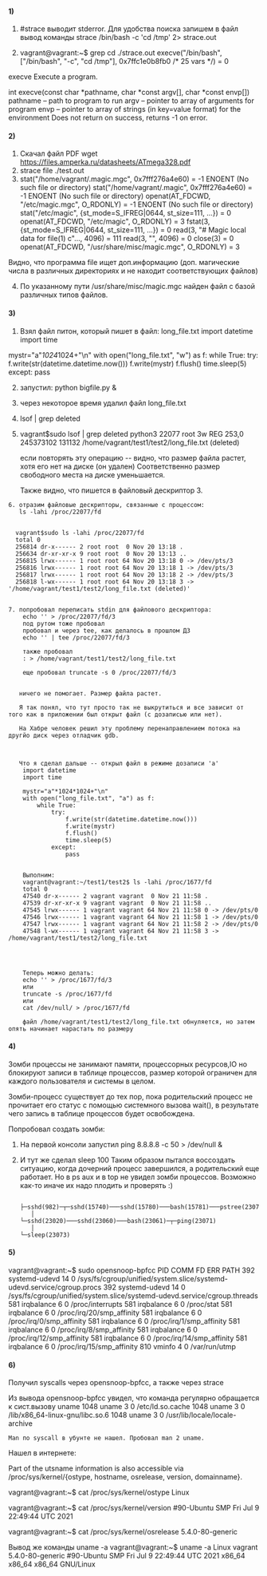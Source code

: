 #### 1) 
  1. #strace выводит stderror. Для удобства поиска запишем в файл вывод команды
  strace /bin/bash -c 'cd /tmp' 2> strace.out
  
  2. vagrant@vagrant:~$ grep cd ./strace.out
  execve("/bin/bash", ["/bin/bash", "-c", "cd /tmp"], 0x7ffc1e0b8fb0 /* 25 vars */) = 0
  
  execve
  Execute a program.

  int execve(const char *pathname, char *const argv[], char *const envp[])
  pathname – path to program to run
  argv – pointer to array of arguments for program
  envp – pointer to array of strings (in key=value format) for the environment
  Does not return on success, returns -1 on error.

#### 2)
  1. Скачал файл PDF wget https://files.amperka.ru/datasheets/ATmega328.pdf
  2. strace file ./test.out
  3.  stat("/home/vagrant/.magic.mgc", 0x7fff276a4e60) = -1 ENOENT (No such file or directory)
      stat("/home/vagrant/.magic", 0x7fff276a4e60) = -1 ENOENT (No such file or directory)
      openat(AT_FDCWD, "/etc/magic.mgc", O_RDONLY) = -1 ENOENT (No such file or directory)
      stat("/etc/magic", {st_mode=S_IFREG|0644, st_size=111, ...}) = 0
      openat(AT_FDCWD, "/etc/magic", O_RDONLY) = 3
      fstat(3, {st_mode=S_IFREG|0644, st_size=111, ...}) = 0
      read(3, "# Magic local data for file(1) c"..., 4096) = 111
      read(3, "", 4096)                       = 0
      close(3)                                = 0
      openat(AT_FDCWD, "/usr/share/misc/magic.mgc", O_RDONLY) = 3
      
      
  Видно, что программа file ищет доп.информацию (доп. магические числа в различных директориях и не находит соответствующих файлов)
  
  4. По указанному пути /usr/share/misc/magic.mgc найден файл с базой различных типов файлов.

#### 3)
1. Взял файл питон, который пишет в файл: long_file.txt
import datetime
import time

mystr="a"*1024*1024+"\n"
with open("long_file.txt", "w") as f:
    while True:
        try:
            f.write(str(datetime.datetime.now()))
            f.write(mystr)
            f.flush()
            time.sleep(5)
        except:
            pass
            
            
            
   2. запустил: python bigfile.py &
   3. через некоторое время удалил файл long_file.txt
   4. lsof | grep deleted
   5. vagrant$sudo lsof | grep deleted
      python3 22077 root 3w REG 253,0 245373102 131132 /home/vagrant/test1/test2/long_file.txt (deleted)
      
         
      если повторять эту операцию -- видно, что размер файла растет, хотя его нет на диске (он удален)
      Соответственно размер свободного места на диске уменьшается.
      
      Также видно, что пишется в файловый дескриптор 3.
      
    6. отразим файловые дескрипторы, связанные с процессом:
       ls -lahi /proc/22077/fd
       
      
      vagrant$sudo ls -lahi /proc/22077/fd
      total 0
      256814 dr-x------ 2 root root  0 Nov 20 13:18 .
      256634 dr-xr-xr-x 9 root root  0 Nov 20 13:13 ..
      256815 lrwx------ 1 root root 64 Nov 20 13:18 0 -> /dev/pts/3
      256816 lrwx------ 1 root root 64 Nov 20 13:18 1 -> /dev/pts/3
      256817 lrwx------ 1 root root 64 Nov 20 13:18 2 -> /dev/pts/3
      256818 l-wx------ 1 root root 64 Nov 20 13:18 3 -> '/home/vagrant/test1/test2/long_file.txt (deleted)'
      
      
    7. попробовал переписать stdin для файлового дескриптора:
        echo '' > /proc/22077/fd/3
        под рутом тоже пробовал
        пробовал и через tee, как делалось в прошлом ДЗ
        echo '' | tee /proc/22077/fd/3
        
        также пробовал
        : > /home/vagrant/test1/test2/long_file.txt
        
        еще пробовал truncate -s 0 /proc/22077/fd/3
        
        
       ничего не помогает. Размер файла растет.
       
       Я так понял, что тут просто так не выкрутиться и все зависит от того как в приложении был открыт файл (с дозаписью или нет).
       
       На Хабре человек решил эту проблему перенаправлением потока на другйо диск через отладчик gdb.
       
       
       
       Что я сделал дальше -- открыл файл в режиме дозаписи 'a'
        import datetime
        import time

        mystr="a"*1024*1024+"\n"
        with open("long_file.txt", "a") as f:
            while True:
                try:
                    f.write(str(datetime.datetime.now()))
                    f.write(mystr)
                    f.flush()
                    time.sleep(5)
                except:
                    pass
                    
         
        Выполним:
        vagrant@vagrant:~/test1/test2$ ls -lahi /proc/1677/fd
        total 0
        47540 dr-x------ 2 vagrant vagrant  0 Nov 21 11:58 .
        47539 dr-xr-xr-x 9 vagrant vagrant  0 Nov 21 11:58 ..
        47545 lrwx------ 1 vagrant vagrant 64 Nov 21 11:58 0 -> /dev/pts/0
        47546 lrwx------ 1 vagrant vagrant 64 Nov 21 11:58 1 -> /dev/pts/0
        47547 lrwx------ 1 vagrant vagrant 64 Nov 21 11:58 2 -> /dev/pts/0
        47548 l-wx------ 1 vagrant vagrant 64 Nov 21 11:58 3 -> /home/vagrant/test1/test2/long_file.txt
        
        
        
                    
        Теперь можно делать:
        echo '' > /proc/1677/fd/3
        или
        truncate -s /proc/1677/fd
        или 
        cat /dev/null/ > /proc/1677/fd
        
        файл /home/vagrant/test1/test2/long_file.txt обнуляется, но затем опять начинает нарастать по размеру
        
        
        
 
 #### 4)

 Зомби процессы не занимают памяти, процессорных ресурсов,IO но блокируют записи в таблице процессов, размер которой ограничен для каждого пользователя и системы в целом.
 
 Зомби-процесс существует до тех пор, пока родительский процесс не прочитает его статус с помощью системного вызова wait(), в результате чего запись в таблице процессов будет освобождена.
 
 Попробовал создать зомби:
 
 1. На первой консоли запустил ping 8.8.8.8 -c 50 > /dev/null &
 2. И тут же сделал sleep 100
 Таким образом пытался воссоздать ситуацию, когда дочерний процесс завершился, а родительский еще работает.
 Но в ps aux и в top не увидел зомби процессов.
 Возможно как-то иначе их надо плодить и проверять :)
 
 
            ├─sshd(982)─┬─sshd(15740)───sshd(15780)───bash(15781)───pstree(23074)
           │           └─sshd(23020)───sshd(23060)───bash(23061)─┬─ping(23071)
           │                                                     └─sleep(23073)
 
 
 
 #### 5) 
vagrant@vagrant:~$ sudo opensnoop-bpfcc
PID    COMM               FD ERR PATH
392    systemd-udevd      14   0 /sys/fs/cgroup/unified/system.slice/systemd-udevd.service/cgroup.procs
392    systemd-udevd      14   0 /sys/fs/cgroup/unified/system.slice/systemd-udevd.service/cgroup.threads
581    irqbalance          6   0 /proc/interrupts
581    irqbalance          6   0 /proc/stat
581    irqbalance          6   0 /proc/irq/20/smp_affinity
581    irqbalance          6   0 /proc/irq/0/smp_affinity
581    irqbalance          6   0 /proc/irq/1/smp_affinity
581    irqbalance          6   0 /proc/irq/8/smp_affinity
581    irqbalance          6   0 /proc/irq/12/smp_affinity
581    irqbalance          6   0 /proc/irq/14/smp_affinity
581    irqbalance          6   0 /proc/irq/15/smp_affinity
810    vminfo              4   0 /var/run/utmp
        
       
 #### 6)
 
 Получил syscalls через opensnoop-bpfcc, а также через strace
 
 Из вывода opensnoop-bpfcc увидел, что команда регулярно обращается к сист.вызову uname
 1048   uname               3   0 /etc/ld.so.cache
1048   uname               3   0 /lib/x86_64-linux-gnu/libc.so.6
1048   uname               3   0 /usr/lib/locale/locale-archive
 
```Man по syscall в убунте не нашел. Пробовал man 2 uname.```

Нашел в интернете:
 
Part of the utsname information is also accessible via
/proc/sys/kernel/{ostype, hostname, osrelease, version, domainname}.
       
 vagrant@vagrant:~$ cat /proc/sys/kernel/ostype
Linux


vagrant@vagrant:~$ cat /proc/sys/kernel/version
#90-Ubuntu SMP Fri Jul 9 22:49:44 UTC 2021

vagrant@vagrant:~$ cat /proc/sys/kernel/osrelease
5.4.0-80-generic


Вывод же команды uname -a
vagrant@vagrant:~$ uname -a
Linux vagrant 5.4.0-80-generic #90-Ubuntu SMP Fri Jul 9 22:49:44 UTC 2021 x86_64 x86_64 x86_64 GNU/Linux



       
       
